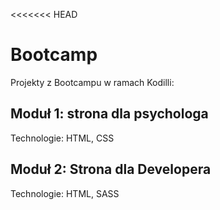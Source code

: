 <<<<<<< HEAD

# Bootcamp

Projekty z Bootcampu w ramach Kodilli:

## Moduł 1: strona dla psychologa

Technologie: HTML, CSS

## Moduł 2: Strona dla Developera

Technologie: HTML, SASS
